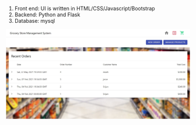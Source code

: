 1. Front end: UI is written in HTML/CSS/Javascript/Bootstrap
2. Backend: Python and Flask
3. Database: mysql

![](homepage.JPG)
